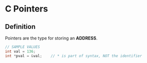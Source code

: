 # C Pointers

## Definition
Pointers are the type for storing an **ADDRESS**. 
```C
// SAMPLE VALUES
int val = 136;
int *pval = &val;    // * is part of syntax, NOT the identifier

```


